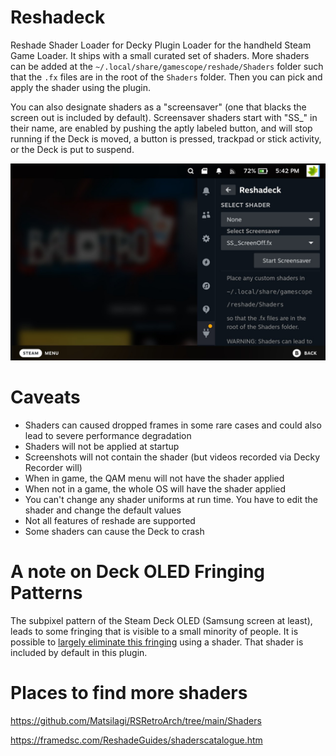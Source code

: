 # Reshadeck
Reshade Shader Loader for Decky Plugin Loader for the handheld Steam Game Loader. It ships with a small curated set of shaders.
More shaders can be added at the `~/.local/share/gamescope/reshade/Shaders` folder such that the `.fx` files are in the 
root of the `Shaders` folder. Then you can pick and apply the shader using the plugin.

You can also designate shaders as a "screensaver" (one that blacks the screen out is included by default). Screensaver shaders start 
with "SS_" in their name, are enabled by pushing the aptly labeled button, and will stop running if the Deck is moved, a button is pressed,
trackpad or stick activity, or the Deck is put to suspend.

![Example Screenshot](reshadeck.png)

# Caveats
- Shaders can caused dropped frames in some rare cases and could also lead to severe performance degradation
- Shaders will not be applied at startup
- Screenshots will not contain the shader (but videos recorded via Decky Recorder will)
- When in game, the QAM menu will not have the shader applied
- When not in a game, the whole OS will have the shader applied
- You can't change any shader uniforms at run time. You have to edit the shader and change the default values
- Not all features of reshade are supported
- Some shaders can cause the Deck to crash

# A note on Deck OLED Fringing Patterns
The subpixel pattern of the Steam Deck OLED (Samsung screen at least), leads to some fringing that is visible to a small minority of people.
It is possible to [largely eliminate this fringing](https://gist.github.com/safijari/1b936cbbdebe341fbe340bcfecb04450) using a shader. That 
shader is included by default in this plugin.

# Places to find more shaders

https://github.com/Matsilagi/RSRetroArch/tree/main/Shaders

https://framedsc.com/ReshadeGuides/shaderscatalogue.htm
